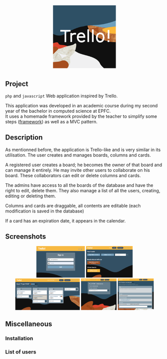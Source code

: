 <h1 align="center">
  <img alt="Logo" src="https://github.com/Xebache/MyTrello/blob/main/docs/trello.svg" width="200" />
</h1>

## Project

 `php` and `javascript` Web application inspired by Trello.

  This application was developed in an academic course during my second year of the bachelor in computed science at EPFC.  
  It uses a homemade framework provided by the teacher to simplify some steps (<a href="https://github.com/Xebache/MyTrello/tree/main/MyTrello!/framework">framework</a>) as well as a MVC pattern.

## Description

 As mentionned before, the application is Trello-like and is very similar in its utilisation.
 The user creates and manages boards, columns and cards. 

 A registered user creates a board; he becomes the owner of that board and can manage it entirely.
 He may invite other users to collaborate on his board. These collaborators can edit or delete columns and cards.

 The admins have access to all the boards of the database and have the right to edit, delete them.
 They also manage a list of all the users, creating, editing or deleting them.

 Columns and cards are draggable, all contents are editable (each modification is saved in the database)
  
 If a card has an expiration date, it appears in the calendar. 
  
## Screenshots

 <div display="flex" flex-direction="row" justify-content="space-around" align-items="center" flex-wrap="wrap" align="center">
  <img alt="Screenshot" src="https://github.com/Xebache/MyTrello/blob/main/docs/login.png" height="100" />
  <img alt="Screenshot" src="https://github.com/Xebache/MyTrello/blob/main/docs/boards.png" height="100" />
  <img alt="Screenshot" src="https://github.com/Xebache/MyTrello/blob/main/docs/board.png" height="100" />
  <img alt="Screenshot" src="https://github.com/Xebache/MyTrello/blob/main/docs/collaborators.png" height="100" />
  <img alt="Screenshot" src="https://github.com/Xebache/MyTrello/blob/main/docs/card.png" height="100" />
</div>

## Miscellaneous

 ### Installation

 ### List of users